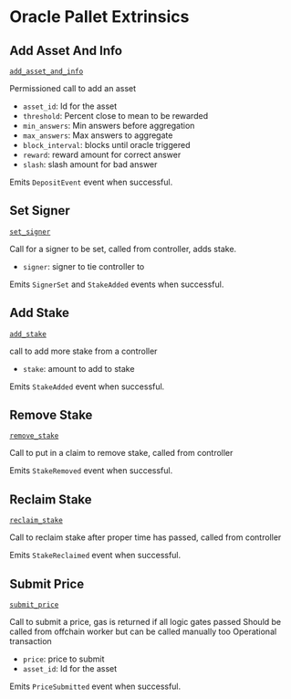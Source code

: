 <!-- AUTOMATICALLY GENERATED -->
<!-- Generated at 2022-06-25T22:31:58.333372989Z -->

# Oracle Pallet Extrinsics

## Add Asset And Info

[`add_asset_and_info`](https://dali.devnets.composablefinance.ninja/doc/pallet_oracle/pallet/enum.Call.html#variant.add_asset_and_info)

Permissioned call to add an asset

* `asset_id`: Id for the asset
* `threshold`: Percent close to mean to be rewarded
* `min_answers`: Min answers before aggregation
* `max_answers`: Max answers to aggregate
* `block_interval`: blocks until oracle triggered
* `reward`: reward amount for correct answer
* `slash`: slash amount for bad answer

Emits `DepositEvent` event when successful.

## Set Signer

[`set_signer`](https://dali.devnets.composablefinance.ninja/doc/pallet_oracle/pallet/enum.Call.html#variant.set_signer)

Call for a signer to be set, called from controller, adds stake.

* `signer`: signer to tie controller to

Emits `SignerSet` and `StakeAdded` events when successful.

## Add Stake

[`add_stake`](https://dali.devnets.composablefinance.ninja/doc/pallet_oracle/pallet/enum.Call.html#variant.add_stake)

call to add more stake from a controller

* `stake`: amount to add to stake

Emits `StakeAdded` event when successful.

## Remove Stake

[`remove_stake`](https://dali.devnets.composablefinance.ninja/doc/pallet_oracle/pallet/enum.Call.html#variant.remove_stake)

Call to put in a claim to remove stake, called from controller

Emits `StakeRemoved` event when successful.

## Reclaim Stake

[`reclaim_stake`](https://dali.devnets.composablefinance.ninja/doc/pallet_oracle/pallet/enum.Call.html#variant.reclaim_stake)

Call to reclaim stake after proper time has passed, called from controller

Emits `StakeReclaimed` event when successful.

## Submit Price

[`submit_price`](https://dali.devnets.composablefinance.ninja/doc/pallet_oracle/pallet/enum.Call.html#variant.submit_price)

Call to submit a price, gas is returned if all logic gates passed
Should be called from offchain worker but can be called manually too
Operational transaction

* `price`: price to submit
* `asset_id`: Id for the asset

Emits `PriceSubmitted` event when successful.
